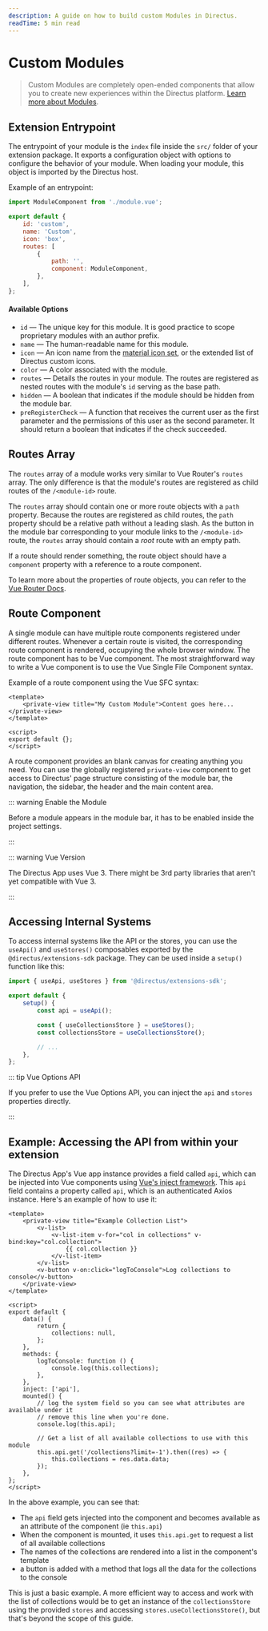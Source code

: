```yaml
---
description: A guide on how to build custom Modules in Directus.
readTime: 5 min read
---
```


# Custom Modules <small></small>

> Custom Modules are completely open-ended components that allow you to create new experiences within the Directus
> platform. [Learn more about Modules](/getting-started/glossary#modules).

## Extension Entrypoint

The entrypoint of your module is the `index` file inside the `src/` folder of your extension package. It exports a
configuration object with options to configure the behavior of your module. When loading your module, this object is
imported by the Directus host.

Example of an entrypoint:

```js
import ModuleComponent from './module.vue';

export default {
	id: 'custom',
	name: 'Custom',
	icon: 'box',
	routes: [
		{
			path: '',
			component: ModuleComponent,
		},
	],
};
```

#### Available Options

- `id` — The unique key for this module. It is good practice to scope proprietary modules with an author prefix.
- `name` — The human-readable name for this module.
- `icon` — An icon name from the [material icon set](/getting-started/glossary#material-icons), or the extended list of
  Directus custom icons.
- `color` — A color associated with the module.
- `routes` — Details the routes in your module. The routes are registered as nested routes with the module's `id`
  serving as the base path.
- `hidden` — A boolean that indicates if the module should be hidden from the module bar.
- `preRegisterCheck` — A function that receives the current user as the first parameter and the permissions of this user
  as the second parameter. It should return a boolean that indicates if the check succeeded.

## Routes Array

The `routes` array of a module works very similar to Vue Router's `routes` array. The only difference is that the
module's routes are registered as child routes of the `/<module-id>` route.

The `routes` array should contain one or more route objects with a `path` property. Because the routes are registered as
child routes, the `path` property should be a relative path without a leading slash. As the button in the module bar
corresponding to your module links to the `/<module-id>` route, the `routes` array should contain a _root_ route with an
empty path.

If a route should render something, the route object should have a `component` property with a reference to a route
component.

To learn more about the properties of route objects, you can refer to the
[Vue Router Docs](https://next.router.vuejs.org/guide).

## Route Component

A single module can have multiple route components registered under different routes. Whenever a certain route is
visited, the corresponding route component is rendered, occupying the whole browser window. The route component has to
be Vue component. The most straightforward way to write a Vue component is to use the Vue Single File Component syntax.

Example of a route component using the Vue SFC syntax:

```vue
<template>
	<private-view title="My Custom Module">Content goes here...</private-view>
</template>

<script>
export default {};
</script>
```

A route component provides an blank canvas for creating anything you need. You can use the globally registered
`private-view` component to get access to Directus' page structure consisting of the module bar, the navigation, the
sidebar, the header and the main content area.

::: warning Enable the Module

Before a module appears in the module bar, it has to be enabled inside the project settings.

:::

::: warning Vue Version

The Directus App uses Vue 3. There might be 3rd party libraries that aren't yet compatible with Vue 3.

:::

## Accessing Internal Systems

To access internal systems like the API or the stores, you can use the `useApi()` and `useStores()` composables exported
by the `@directus/extensions-sdk` package. They can be used inside a `setup()` function like this:

```js
import { useApi, useStores } from '@directus/extensions-sdk';

export default {
	setup() {
		const api = useApi();

		const { useCollectionsStore } = useStores();
		const collectionsStore = useCollectionsStore();

		// ...
	},
};
```

::: tip Vue Options API

If you prefer to use the Vue Options API, you can inject the `api` and `stores` properties directly.

:::

## Example: Accessing the API from within your extension

The Directus App's Vue app instance provides a field called `api`, which can be injected into Vue components using
[Vue's inject framework](https://v3.vuejs.org/guide/component-provide-inject.html). This `api` field contains a property
called `api`, which is an authenticated Axios instance. Here's an example of how to use it:

```vue
<template>
	<private-view title="Example Collection List">
		<v-list>
			<v-list-item v-for="col in collections" v-bind:key="col.collection">
				{{ col.collection }}
			</v-list-item>
		</v-list>
		<v-button v-on:click="logToConsole">Log collections to console</v-button>
	</private-view>
</template>

<script>
export default {
	data() {
		return {
			collections: null,
		};
	},
	methods: {
		logToConsole: function () {
			console.log(this.collections);
		},
	},
	inject: ['api'],
	mounted() {
		// log the system field so you can see what attributes are available under it
		// remove this line when you're done.
		console.log(this.api);

		// Get a list of all available collections to use with this module
		this.api.get('/collections?limit=-1').then((res) => {
			this.collections = res.data.data;
		});
	},
};
</script>
```

In the above example, you can see that:

- The `api` field gets injected into the component and becomes available as an attribute of the component (ie
  `this.api`)
- When the component is mounted, it uses `this.api.get` to request a list of all available collections
- The names of the collections are rendered into a list in the component's template
- a button is added with a method that logs all the data for the collections to the console

This is just a basic example. A more efficient way to access and work with the list of collections would be to get an
instance of the `collectionsStore` using the provided `stores` and accessing `stores.useCollectionsStore()`, but that's
beyond the scope of this guide.
